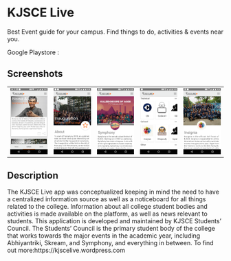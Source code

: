 <h1> KJSCE Live </h1>
<p> Best Event guide for your campus. Find things to do, activities & events near you. </p>
Google Playstore : <a href="https://play.google.com/store/apps/details?id=org.kjscesymphony.enzo.kjscelive"> </a>
<h2>Screenshots</h2>
<div>
  <table>
    <tr>
      <td><img  src="https://github.com/rahul404/readme-essentials/blob/master/kjscelive-pictures/2.webp"></img> </td>
      <td><img  src="https://github.com/rahul404/readme-essentials/blob/master/kjscelive-pictures/1.webp"></img> </td>
      <td><img  src="https://github.com/rahul404/readme-essentials/blob/master/kjscelive-pictures/3.webp"></img> </td>
      <td><img  src="https://github.com/rahul404/readme-essentials/blob/master/kjscelive-pictures/4.webp"></img> </td>
      <td><img  src="https://github.com/rahul404/readme-essentials/blob/master/kjscelive-pictures/5.webp"></img> </td>
    </tr>
  </table>
</div>
<h2>Description</h2>
<p>
The KJSCE Live app was conceptualized keeping in mind the need to have a centralized information source as well as a noticeboard for all things related to the college. Information about all college student bodies and activities is made available on the platform, as well as news relevant to students.
This application is developed and maintained by KJSCE Students’ Council. The Students’ Council is the primary student body of the college that works towards the major events in the academic year, including Abhiyantriki, Skream, and Symphony, and everything in between.
To find out more:https://kjscelive.wordpress.com
</p>
